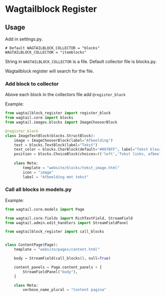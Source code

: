 # Wagtailblock Register

## Usage

Add in settings.py.

``` 
# Default WAGTAILBLOCK_COLLECTOR = "blocks"
WAGTAILBLOCK_COLLECTOR = "itemblocks"
```

String in ```WAGTAILBLOCK_COLLECTOR```
is a file. Default collector file is blocks.py.

Wagtailblock register will search for the file.

### Add block to collector

Above each block in the collectors file add ```@register_block```

Example:

```python
from wagtailblock_register import register_block
from wagtail.core import blocks
from wagtail.images.blocks import ImageChooserBlock

@register_block
class ImageTextBlock(blocks.StructBlock):
    image = ImageChooserBlock(label="Afbeelding")
    text = blocks.TextBlock(label="Tekst")
    text_color = blocks.CharBlock(default="#007BFF", label="Tekst kleur")
    position = blocks.ChoiceBlock(choices=(('left','Tekst links, afbeelding rechts'), ('right','Tekst rechts, afbeelding links')), label="Positioneren")
    
    class Meta:
        template = "website/blocks/tekst_image.html"
        icon = "image"
        label = "Afbeelding met tekst"

```

### Call all blocks in models.py

Example:

```python
from wagtail.core.models import Page

from wagtail.core.fields import RichTextField, StreamField
from wagtail.admin.edit_handlers import StreamFieldPanel

from wagtailblock_register import call_blocks


class ContentPage(Page):
    template = "website/pages/content.html"

    body = StreamField(call_blocks(), null=True)

    content_panels = Page.content_panels + [
        StreamFieldPanel("body"),
    ]

    class Meta:
        verbose_name_plural = "Content pagina"
```